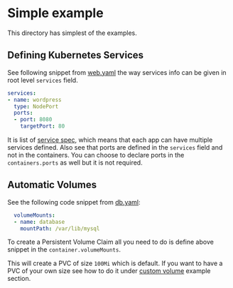 # Simple example

This directory has simplest of the examples.

## Defining Kubernetes Services

See following snippet from [web.yaml](./web.yaml) the way services info can be given in root level `services` field.

```yaml
services:
- name: wordpress
  type: NodePort
  ports:
  - port: 8080
    targetPort: 80
```

It is list of [service spec](https://kubernetes.io/docs/api-reference/v1.6/#servicespec-v1-core), which means that each app can have multiple services defined. Also see that ports are defined in the `services` field and not in the containers. You can choose to declare ports in the `containers.ports` as well but it is not required.

## Automatic Volumes

See the following code snippet from [db.yaml](./db.yaml):

```yaml
  volumeMounts:
  - name: database
    mountPath: /var/lib/mysql
```

To create a Persistent Volume Claim all you need to do is define above snippet in the `container.volumeMounts`.

This will create a PVC of size `100Mi` which is default. If you want to have a PVC of your own size see how to do it under [custom volume](../customVol) example section.

